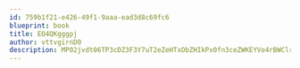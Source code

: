 ```yaml
---
id: 759b1f21-e426-49f1-9aaa-ead3d8c69fc6
blueprint: book
title: EO4QKgggpj
author: vttvgirnD0
description: MP02jvdt06TP3cDZ3F3Y7uT2eZeHTxObZHIkPx0fn3ceZWKEYVo4rBWClr2sJb4gLFu6GHRs083CaZONh3h9hvbIfWe9etvHPyMn
---
```

